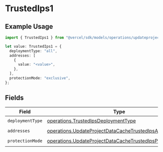 # TrustedIps1

## Example Usage

```typescript
import { TrustedIps1 } from "@vercel/sdk/models/operations/updateprojectdatacache.js";

let value: TrustedIps1 = {
  deploymentType: "all",
  addresses: [
    {
      value: "<value>",
    },
  ],
  protectionMode: "exclusive",
};
```

## Fields

| Field                                                                                                                                  | Type                                                                                                                                   | Required                                                                                                                               | Description                                                                                                                            |
| -------------------------------------------------------------------------------------------------------------------------------------- | -------------------------------------------------------------------------------------------------------------------------------------- | -------------------------------------------------------------------------------------------------------------------------------------- | -------------------------------------------------------------------------------------------------------------------------------------- |
| `deploymentType`                                                                                                                       | [operations.TrustedIpsDeploymentType](../../models/operations/trustedipsdeploymenttype.md)                                             | :heavy_check_mark:                                                                                                                     | N/A                                                                                                                                    |
| `addresses`                                                                                                                            | [operations.UpdateProjectDataCacheTrustedIpsAddresses](../../models/operations/updateprojectdatacachetrustedipsaddresses.md)[]         | :heavy_check_mark:                                                                                                                     | N/A                                                                                                                                    |
| `protectionMode`                                                                                                                       | [operations.UpdateProjectDataCacheTrustedIpsProtectionMode](../../models/operations/updateprojectdatacachetrustedipsprotectionmode.md) | :heavy_check_mark:                                                                                                                     | N/A                                                                                                                                    |